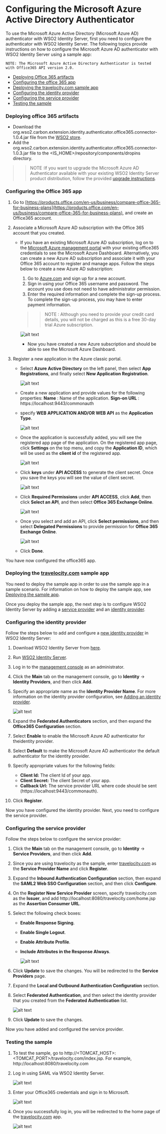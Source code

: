 # Configuring the Microsoft Azure Active Directory Authenticator

To use the Microsoft Azure Active Directory (Microsoft Azure AD) authenticator with WSO2 Identity Server, first you need to configure  the authenticator with WSO2 Identity Server. The following topics provide instructions on how to configure the Microsoft Azure AD authenticator with WSO2 Identity Server using a sample app:
 ````
NOTE: The Microsoft Azure Active Directory Authenticator is tested with Office365 API version 2.0.
 ````
 
* [Deploying Office 365 artifacts](#deploying-office-365-artifacts)
* [Configuring the office 365 app](#configuring-the-office-365-app)
* [Deploying the travelocity.com sample app](#deploying-the-travelocitycom-sample-app)
* [Configuring the identity provider](#configuring-the-identity-provider)
* [Configuring the service provider](#configuring-the-service-provider)
* [Testing the sample](#testing-the-sample)

### Deploying office 365 artifacts
 * Download the org.wso2.carbon.extension.identity.authenticator.office365.connector-1.0.4.jar file from the [WSO2 store](https://store.wso2.com/store/assets/isconnector/list?q=%22_default%22%3A%22office365%22).
 * Add the org.wso2.carbon.extension.identity.authenticator.office365.connector-1.0.3.jar file to the <IS_HOME>/repository/components/dropins directory.

 >> NOTE :If you want to upgrade the Microsoft Azure AD Authenticator available with your existing WSO2 Identity Server product distribution, follow the provided [upgrade instructions](https://docs.wso2.com/display/ISCONNECTORS/Upgrading+an+Authenticator).

### Configuring the Office 365 app
 1. Go to [https://products.office.com/en-us/business/compare-office-365-for-business-plans](https://products.office.com/en-us/business/compare-office-365-for-business-plans), and create an Office365 account.
     
 2. Associate a Microsoft Azure AD subscription with the Office 365 account that you created.

    * If you have an existing Microsoft Azure AD subscription, log on to the [Microsoft Azure management portal](https://login.microsoftonline.com/common/oauth2/authorize?resource=https%3a%2f%2fmanagement.core.windows.net%2f&response_mode=form_post&response_type=code+id_token&scope=user_impersonation+openid&state=OpenIdConnect.AuthenticationProperties%3dKacUNidcHXlixnHEGpOm3zw3NCnurAxht3Y2rZa3Bg-LzJg6eC0mvtU3gTxOY4MzmZSX3nKUDRyk8LT6L86JUJfp038_1tlBTF-J0cL_yeo_ZOk0cgTfVKvxrL66-laSnHw4R_YXA0VaGe1HmHvvJ5blPCYwoY7xuoZWmn3bMTgMVOc4nxH-50KaxHyNFuypnUcDE-VIdKrS2niFDWDLaSPIbMM&nonce=636565268366247669.NTg2YWFmYjQtZTM2YS00NjcxLWIwNjAtNTUwMDRhNzU2NWNhYjUxZjBlNjEtN2RjYy00ODkyLWJlMzEtNWIxYTMyZjg0Njcy&client_id=c44b4083-3bb0-49c1-b47d-974e53cbdf3c&redirect_uri=https%3a%2f%2fportal.azure.com%2fsignin%2findex%2f&site_id=501430&client-request-id=c2349dd4-89d5-4c01-aa99-c91cb4d44c75&x-client-SKU=ID_NET&x-client-ver=1.0.40306.1554) with your existing office365 credentials to see the Microsoft Azure Dashboard.
Alternatively, you can create a new Azure AD subscription and associate it with your Office 365 account to register and manage apps. Follow the steps below to create a new Azure AD subscription:
       1. Go to [Azure.com](https://account.azure.com/signup?offer=MS-AZR-0044p&appId=docs) and sign up for a new account.
       2. Sign in using your Office 365 username and password. The account you use does not need to have administrator permission.
       3. Enter the required information and complete the sign-up process. To complete the sign-up process, you may have to enter payment information.
        >> NOTE : Although you need to provide your credit card details, you will not be charged as this is a free 30-day trial Azure subscription.

       ![alt text](images/office13.png)
       * Now you have created a new Azure subscription and should be able to see the Microsoft Azure Dashboard.

 3. Register a new application in the Azure classic portal.
    * Select **Azure Active Directory** on the left panel, then select **App Registrations**, and finally select **New Application Registration**.

        ![alt text](images/office1.png)
    * Create a new application and provide values for the following properties:
        **Name** : Name of the application.
        **Sign-on URL** :  https://localhost:9443/commonauth
    * specify **WEB APPLICATION AND/OR WEB API** as the **Application Type**.

        ![alt text](images/office4.png)

    * Once the application is successfully added, you will see the registered app page of the application. On the registered app page, click **Settings** on the top menu, and copy the **Application ID**, which will be used as the **client id** of the registered app.

        ![alt text](images/office5.png)

    * Click **keys** under **API ACCESS** to generate the client secret. Once you save the keys you will see the value of client secret.

        ![alt text](images/office6.png)

    * Click **Required Permissions** under **API ACCESS**, click **Add**, then click **Select an API**, and then select **Office 365 Exchange Online**.

        ![alt text](images/office7.png)

    * Once you select and add an API, click **Select permissions**, and then select **Delegated Permissions** to provide permission for **Office 365 Exchange Online**.

        ![alt text](images/office8.png)

    * Click **Done**.

 You have now configured the office365 app.

### Deploying the [travelocity.com](https://www.travelocity.com/) sample app
    
You need to deploy the sample app in order to use the sample app in a sample scenario. For information on how to deploy the sample app, see [Deploying the sample app](https://docs.wso2.com/display/ISCONNECTORS/Deploying+the+Sample+App).

Once you deploy the sample app, the next step is to configure WSO2 Identity Server by adding a [service provider](https://docs.wso2.com/display/IS530/Adding+and+Configuring+a+Service+Provider) and an [identity provider](https://docs.wso2.com/display/IS530/Adding+and+Configuring+an+Identity+Provider).

### Configuring the identity provider
Follow the steps below to add and configure a [new identity provider](https://docs.wso2.com/display/IS530/Adding+and+Configuring+an+Identity+Provider) in WSO2 Identity Server:
 1. Download WSO2 Identity Server from [here](https://wso2.com/identity-and-access-management).
 2. Run [WSO2 Identity Server](https://docs.wso2.com/display/IS530/Running+the+Product).
 3. Log in to the [management console](https://docs.wso2.com/display/IS530/Getting+Started+with+the+Management+Console) as an administrator.
 4. Click the **Main** tab on the management console, go to **Identity** -> **Identity Providers**, and then click **Add**. 
 5. Specify an appropriate name as the **Identity Provider Name**. For more information on the identity provider configuration, see [Adding an identity provider](https://docs.wso2.com/display/IS530/Adding+and+Configuring+an+Identity+Provider#ConfiguringanIdentityProvider-Addinganidentityprovider).

    ![alt text](images/identityServer.png)
 6. Expand the **Federated Authenticators** section, and then expand the **Office365 Configuration** section.
 7. Select **Enable** to enable the Microsoft Azure AD authenticator for theidentity provider.
 8. Select **Default** to make the Microsoft Azure AD authenticator the default authenticator for the identity provider.
 9. Specify appropriate values for the following fields:
    * **Client Id:** The client Id of your app.
    * **Client Secret:**  The client Secret of your app.
    * **Callback Url:** The service provider URL where code should be sent (https://localhost:9443/commonauth).
 10. Click **Register**.

Now you have configured the identity provider. Next, you need to configure the service provider.

### Configuring the service provider
Follow the steps below to configure the service provider:
 1. Click the **Main** tab on the management console, go to **Identity** -> **Service Providers**, and then click **Add**.
 2. Since you are using travelocity as the sample, enter [travelocity.com](https://www.travelocity.com/) as the **Service Provider Name** and click **Register**.
 3. Expand the **Inbound Authentication Configuration** section, then expand the **SAML2 Web SSO Configuration** section, and then click **Configure**.
 4. On the **Register New Service Provider** screen, specify travelocity.com as the **Issuer**, and add http://localhost:8080/travelocity.com/home.jsp as the **Assertion Consumer URL**.
 5. Select the following check boxes:
    * **Enable Response Signing**.
    * **Enable Single Logout**.
    * **Enable Attribute Profile**.
    * **Include Attributes in the Response Always**.

        ![alt text](images/serviceProvider.png)
 6. Click **Update** to save the changes. You will be redirected to the **Service Providers** page.
 7. Expand the **Local and Outbound Authentication Configuration** section.
 8. Select **Federated Authentication**, and then select the identity provider that you created from the **Federated Authentication** list.

    ![alt text](images/FederatedAuthentication.png)

 9. Click **Update** to save the changes.

Now you have added and configured the service provider.

### Testing the sample
 
 1. To test the sample, go to http://<TOMCAT_HOST>:<TOMCAT_PORT>/travelocity.com/index.jsp. For example, http://localhost:8080/travelocity.com
 2. Log in using SAML via WSO2 Identity Server.

    ![alt text](images/travelocity.png)
 3. Enter your Office365 credentials and sign in to Microsoft.

    ![alt text](images/office10.png)
 4. Once you successfully log in, you will be redirected to the home page of the [travelocity.com](https://www.travelocity.com/) app.

    ![alt text](images/result.png)
